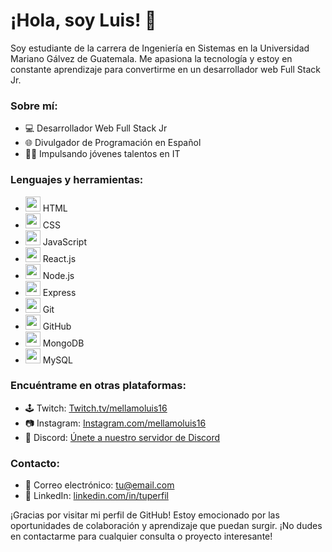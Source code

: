 # ¡Hola, soy Luis! 👋

Soy estudiante de la carrera de Ingeniería en Sistemas en la Universidad Mariano Gálvez de Guatemala. Me apasiona la tecnología y estoy en constante aprendizaje para convertirme en un desarrollador web Full Stack Jr.

### Sobre mí:
- 💻 Desarrollador Web Full Stack Jr
- 🌐 Divulgador de Programación en Español
- 👨‍🏫 Impulsando jóvenes talentos en IT

### Lenguajes y herramientas:
- <img src="https://img.icons8.com/color/48/000000/html-5.png" width="24" height="24"/> HTML
- <img src="https://img.icons8.com/color/48/000000/css3.png" width="24" height="24"/> CSS
- <img src="https://img.icons8.com/color/48/000000/javascript.png" width="24" height="24"/> JavaScript
- <img src="https://img.icons8.com/color/48/000000/react-native.png" width="24" height="24"/> React.js
- <img src="https://img.icons8.com/color/48/000000/nodejs.png" width="24" height="24"/> Node.js
- <img src="https://img.icons8.com/ios-filled/50/000000/express.png" width="24" height="24"/> Express
- <img src="https://img.icons8.com/color/48/000000/git.png" width="24" height="24"/> Git
- <img src="https://img.icons8.com/ios-glyphs/48/000000/github.png" width="24" height="24"/> GitHub
- <img src="https://img.icons8.com/color/48/000000/mongodb.png" width="24" height="24"/> MongoDB
- <img src="https://img.icons8.com/ios-filled/50/000000/mysql-logo.png" width="24" height="24"/> MySQL

### Encuéntrame en otras plataformas:
- 🕹️ Twitch: [Twitch.tv/mellamoluis16](https://twitch.tv/mellamoluis16)
- 📷 Instagram: [Instagram.com/mellamoluis16](https://instagram.com/mellamoluis16)
- 🔗 Discord: [Únete a nuestro servidor de Discord](https://discord.gg/shpqKt8Z4R)

### Contacto:
- 📧 Correo electrónico: [tu@email.com](esluis97@gmail.com)
- 🔗 LinkedIn: [linkedin.com/in/tuperfil](https://www.linkedin.com/in/lmellamoluis16/)


¡Gracias por visitar mi perfil de GitHub! Estoy emocionado por las oportunidades de colaboración y aprendizaje que puedan surgir. ¡No dudes en contactarme para cualquier consulta o proyecto interesante!
